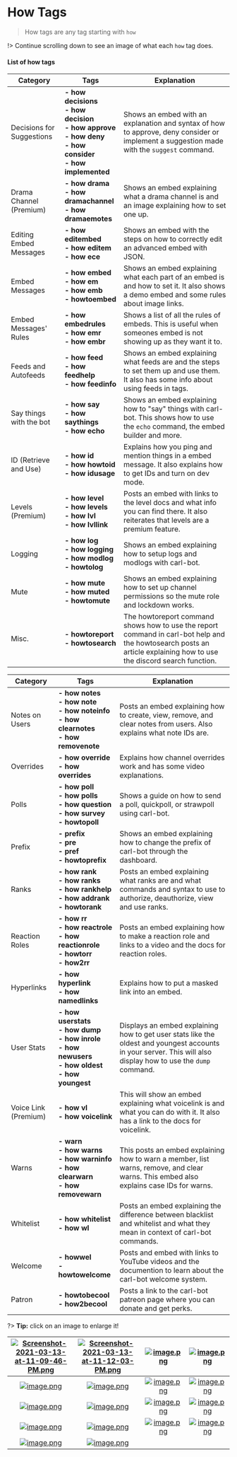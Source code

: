 # How Tags

>How tags are any tag starting with `how`

!> Continue scrolling down to see an image of what each `how` tag does.


#### List of how tags

<div align="center">

<div id="one" align="center">


|Category| Tags | Explanation |
|--|--|--|
| Decisions for Suggestions | **- how decisions<br>- how decision<br>- how approve<br>- how deny<br>- how consider<br>- how implemented** | Shows an embed with an explanation and syntax of how to approve, deny consider or implement a suggestion made with the `suggest` command.
| Drama Channel (Premium) | **- how drama<br>- how dramachannel<br>- how dramaemotes** | Shows an embed explaining what a drama channel is and an image explaining how to set one up.
| Editing Embed Messages | **- how editembed<br>- how editem<br>- how ece** | Shows an embed with the steps on how to correctly edit an advanced embed with JSON.
| Embed Messages | **- how embed<br>- how em<br>- how emb<br>- howtoembed** | Shows an embed explaining what each part of an embed is and how to set it. It also shows a demo embed and some rules about image links.
| Embed Messages' Rules | **- how embedrules<br>- how emr<br>- how embr** | Shows a list of all the rules of embeds. This is useful when someones embed is not showing up as they want it to.
| Feeds and Autofeeds | **- how feed<br>- how feedhelp<br>- how feedinfo** | Shows an embed explaining what feeds are and the steps to set them up and use them. It also has some info about using feeds in tags.
| Say things with the bot | **- how say<br>- how saythings<br>- how echo** | Shows an embed explaining how to "say" things with carl-bot. This shows how to use the `echo` command, the embed builder and more.
| ID (Retrieve and Use) | **- how id<br>- how howtoid<br>- how idusage** | Explains how you ping and mention things in a embed message. It also explains how to get IDs and turn on dev mode.
| Levels (Premium) | **- how level<br>- how levels<br>- how lvl<br>- how lvllink** | Posts an embed with links to the level docs and what info you can find there. It also reiterates that levels are a premium feature.
| Logging | **- how log<br>- how logging<br>- how modlog<br>- howtolog** | Shows an embed explaining how to setup logs and modlogs with carl-bot.
| Mute | **- how mute<br>- how muted<br>- howtomute** | Shows an embed explaining how to set up channel permissions so the mute role and lockdown works.
| Misc. | **- howtoreport<br>- howtosearch** | The howtoreport command shows how to use the report command in carl-bot help and the howtosearch posts an article explaining how to use the discord search function.

</div>

<div id="two" align="center">


|Category| Tags | Explanation |
|--|--|--|
| Notes on Users | **- how notes<br>- how note<br>- how noteinfo<br>- how clearnotes<br>- how removenote** | Posts an embed explaining how to create, view, remove, and clear notes from users. Also explains what note IDs are.
| Overrides | **- how override<br>- how overrides** | Explains how channel overrides work and has some video explanations.
| Polls | **- how poll<br>- how polls<br>- how question<br>- how survey<br>- howtopoll** | Shows a guide on how to send a poll, quickpoll, or strawpoll using carl-bot.
| Prefix | **- prefix<br>- pre<br>- pref<br>- howtoprefix** | Shows an embed explaining how to change the prefix of carl-bot through the dashboard.
| Ranks | **- how rank<br>- how ranks<br>- how rankhelp<br>- how addrank<br>- howtorank** | Posts an embed explaining what ranks are and what commands and syntax to use to authorize, deauthorize, view and use ranks.  
| Reaction Roles | **- how rr<br>- how reactrole<br>- how reactionrole<br>- howtorr<br>- how2rr** | Posts an embed explaining how to make a reaction role and links to a video and the docs for reaction roles.
| Hyperlinks | **- how hyperlink<br>- how namedlinks** | Explains how to put a masked link into an embed.
| User Stats | **- how userstats<br>- how dump<br>- how inrole<br>- how newusers<br>- how oldest<br>- how youngest** | Displays an embed explaining how to get user stats like the oldest and youngest accounts in your server. This will also display how to use the `dump` command.
| Voice Link (Premium) | **- how vl<br>- how voicelink** | This will show an embed explaining what voicelink is and what you can do with it. It also has a link to the docs for voicelink.
| Warns | **- warn<br>- how warns<br>- how warninfo<br>- how clearwarn<br>- how removewarn** | This posts an embed explaining how to warn a member, list warns, remove, and clear warns. This embed also explains case IDs for warns.
| Whitelist | **- how whitelist<br>- how wl** | Posts an embed explaining the difference between blacklist and whitelist and what they mean in context of carl-bot commands.
| Welcome | **- howwel<br>- howtowelcome** | Posts and embed with links to YouTube videos and the documention to learn about the carl-bot welcome system.
| Patron | **- howtobecool<br>- how2becool** | Posts a link to the carl-bot patreon page where you can donate and get perks.


</div>
</div>






?> **Tip:** click on an image to enlarge it!

|[![Screenshot-2021-03-13-at-11-09-46-PM.png](https://i.postimg.cc/CL26mYPD/Screenshot-2021-03-13-at-11-09-46-PM.png)](https://postimg.cc/HVQ2LGCs)|[![Screenshot-2021-03-13-at-11-12-03-PM.png](https://i.postimg.cc/3rSLxYH6/Screenshot-2021-03-13-at-11-12-03-PM.png)](https://postimg.cc/Thbjk81q)|[![image.png](https://i.postimg.cc/mgYRKjPb/image.png)](https://postimg.cc/zyG9gnwM)|[![image.png](https://i.postimg.cc/4xP4mwsW/image.png)](https://postimg.cc/87FgYRFv)|
|:---:|:---:|:---:|:---:|
|[![image.png](https://i.postimg.cc/JnfM925z/image.png)](https://postimg.cc/PpQgDK7g)|[![image.png](https://i.postimg.cc/6qCtwfML/image.png)](https://postimg.cc/MfZhmV2v)|[![image.png](https://i.postimg.cc/bNjqg4v6/image.png)](https://postimg.cc/JtPw46ZJ)|[![image.png](https://i.postimg.cc/C5g9CT4k/image.png)](https://postimg.cc/34tL7qVx)|[![image.png](https://i.postimg.cc/BQJdX3bG/image.png)](https://postimg.cc/XXD2zT92)|[![image.png](https://i.postimg.cc/CLJ982nn/image.png)](https://postimg.cc/vcgPF3zG)|[![image.png](https://i.postimg.cc/XvBPT7H9/image.png)](https://postimg.cc/WDjSZjP4)|
|[![image.png](https://i.postimg.cc/Y2PhDKPJ/image.png)](https://postimg.cc/6TdWTSt0)|[![image.png](https://i.postimg.cc/4Nhnr2kn/image.png)](https://postimg.cc/7fwxzVLy)|[![image.png](https://i.postimg.cc/ZqJRvT9y/image.png)](https://postimg.cc/rDYcv2N8)|[![image.png](https://i.postimg.cc/63ntMgGN/image.png)](https://postimg.cc/yg1MdfPf)|
|[![image.png](https://i.postimg.cc/d3Fvp68Z/image.png)](https://postimg.cc/CBcWfjrw)|[![image.png](https://i.postimg.cc/G3PbG0CF/image.png)](https://postimg.cc/t7T0GM7J)|[![image.png](https://i.postimg.cc/GpsCpVKs/image.png)](https://postimg.cc/p9x7G0g2)|[![image.png](https://i.postimg.cc/R0nWzPng/image.png)](https://postimg.cc/v1bYrthn)|
|[![image.png](https://i.postimg.cc/brLXMhy4/image.png)](https://postimg.cc/WqDfFxJ7)|[![image.png](https://i.postimg.cc/15T7ztjJ/image.png)](https://postimg.cc/F7yVW9mL)|
